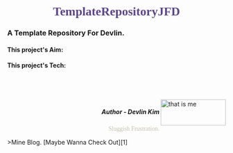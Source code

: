 #  <font color="#5D478B" face="Comic Sans MS"><center>TemplateRepositoryJFD</center></font>
###  A Template Repository For Devlin.

#### This project's Aim:

#### This project's Tech:

<br>
<br>
<br>

<img src="https://cdn.jsdelivr.net/gh/Devlin-k/PicRepository/pic/Handwrite-sign-2-noback.jpg" width="150" height="60" align="right" title="that is me"/>

#####  <p align="right"> Author - Devlin Kim   </p>
<p align="right"><font color="#C5C1AA" face="Comic Sans MS" >Sluggish Frustration.</font></p>
>Mine Blog. [Maybe Wanna Check Out][1]



[1]:https://www.devlinkim.tk
